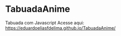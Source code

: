 # TabuadaAnime
Tabuada com Javascript
Acesse aqui: https://eduardoeliasfdelima.github.io/TabuadaAnime/
